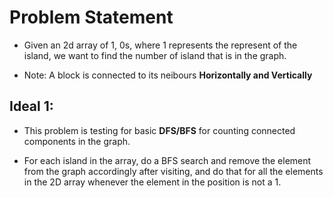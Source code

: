 # Problem Statement

* Given an 2d array of 1, 0s, where 1 represents the represent of the island, we want to find the number of island
that is in the graph.

* Note: A block is connected to its neibours **Horizontally and Vertically**

## Ideal 1:

* This problem is testing for basic **DFS/BFS** for counting connected components in the graph.

* For each island in the array, do a BFS search and remove the element from the graph accordingly after visiting, and
do that for all the elements in the 2D array whenever the element in the position is not a 1.

